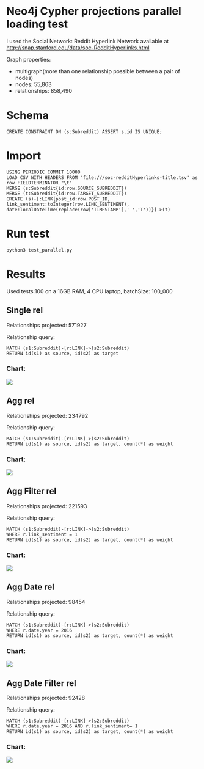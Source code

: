 # Neo4j Cypher projections parallel loading test

I used the Social Network: Reddit Hyperlink Network available at http://snap.stanford.edu/data/soc-RedditHyperlinks.html

Graph properties:

   - multigraph(more than one relationship possible between a pair of nodes)
   - nodes: 55,863
   - relationships: 858,490

# Schema

```
CREATE CONSTRAINT ON (s:Subreddit) ASSERT s.id IS UNIQUE;
```

# Import
```
USING PERIODIC COMMIT 10000
LOAD CSV WITH HEADERS FROM "file:///soc-redditHyperlinks-title.tsv" as row FIELDTERMINATOR "\t"
MERGE (s:Subreddit{id:row.SOURCE_SUBREDDIT})
MERGE (t:Subreddit{id:row.TARGET_SUBREDDIT})
CREATE (s)-[:LINK{post_id:row.POST_ID,
link_sentiment:toInteger(row.LINK_SENTIMENT),
date:localDateTime(replace(row['TIMESTAMP'],' ','T'))}]->(t)
```
# Run test
```
python3 test_parallel.py 
```
# Results

Used tests:100 on a 16GB RAM, 4 CPU laptop, batchSize: 100_000

## Single rel

Relationships projected: 571927

Relationship query:

```
MATCH (s1:Subreddit)-[r:LINK]->(s2:Subreddit)
RETURN id(s1) as source, id(s2) as target
```

### Chart:

![](img/single_rel_results.png)

## Agg rel

Relationships projected: 234792

Relationship query:

```
MATCH (s1:Subreddit)-[r:LINK]->(s2:Subreddit)
RETURN id(s1) as source, id(s2) as target, count(*) as weight
```

### Chart:

![](img/agg_rel_results.png)

## Agg Filter rel

Relationships projected: 221593

Relationship query:

```
MATCH (s1:Subreddit)-[r:LINK]->(s2:Subreddit)
WHERE r.link_sentiment = 1
RETURN id(s1) as source, id(s2) as target, count(*) as weight
```

### Chart:

![](img/agg_filter_rel_results.png)

## Agg Date rel

Relationships projected: 98454

Relationship query:

```
MATCH (s1:Subreddit)-[r:LINK]->(s2:Subreddit)
WHERE r.date.year = 2016
RETURN id(s1) as source, id(s2) as target, count(*) as weight
```

### Chart:

![](img/agg_date_rel_results.png)

## Agg Date Filter rel

Relationships projected: 92428

Relationship query:

```
MATCH (s1:Subreddit)-[r:LINK]->(s2:Subreddit)
WHERE r.date.year = 2016 AND r.link_sentiment= 1
RETURN id(s1) as source, id(s2) as target, count(*) as weight
```

### Chart:

![](img/agg_date_filter_rel_results.png)
